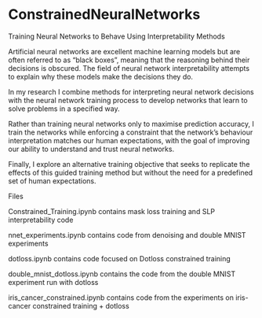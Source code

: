 # ConstrainedNeuralNetworks
Training Neural Networks to Behave Using Interpretability Methods

Artificial neural networks are excellent machine learning models but are often referred to as “black boxes”, meaning that the reasoning behind their decisions is obscured. The field of neural network interpretability attempts to explain why these models make the decisions they do.

In my research I combine methods for interpreting neural network decisions with the neural network training process to develop networks that learn to solve problems in a specified way. 

Rather than training neural networks only to maximise prediction accuracy, I train the networks while enforcing a constraint that the network’s behaviour interpretation matches our human expectations, with the goal of improving our ability to understand and trust neural networks. 

Finally, I explore an alternative training objective that seeks to replicate the effects of this guided training method but without the need for a predefined set of human expectations.

Files

Constrained_Training.ipynb contains mask loss training and SLP interpretability code

nnet_experiments.ipynb contains code from denoising and double MNIST experiments

dotloss.ipynb contains code focused on Dotloss constrained training

double_mnist_dotloss.ipynb contains the code from the double MNIST experiment run with dotloss

iris_cancer_constrained.ipynb contains code from the experiments on iris-cancer constrained training + dotloss
